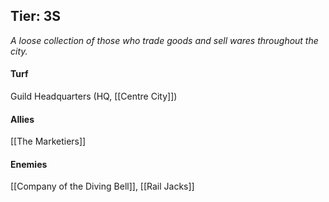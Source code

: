 ---
---

## Tier: 3S
*A loose collection of those who trade goods and sell wares throughout the city.*

#### **Turf**
Guild Headquarters (HQ, [[Centre City]])

#### **Allies**
[[The Marketiers]]

#### **Enemies**
[[Company of the Diving Bell]], [[Rail Jacks]]
